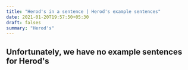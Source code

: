 ```yaml
---
title: "Herod's in a sentence | Herod's example sentences"
date: 2021-01-20T19:57:50+05:30
draft: falses
summary: "Herod's"
---
```

## Unfortunately, we have no example sentences for Herod's                 
